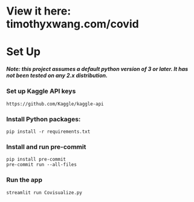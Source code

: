 # View it here: timothyxwang.com/covid

# Set Up
##### Note: this project assumes a default python version of 3 or later. It has not been tested on any 2.x distribution.
### Set up Kaggle API keys
`https://github.com/Kaggle/kaggle-api`

### Install Python packages:
`pip install -r requirements.txt` 

### Install and run pre-commit 
`pip install pre-commit`  
`pre-commit run --all-files`

### Run the app
`streamlit run Covisualize.py`